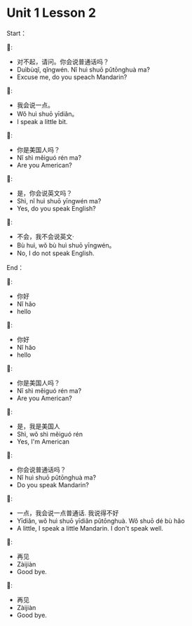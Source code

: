 # Unit 1 Lesson 2

Start：

👩:
- 对不起，请问。你会说普通话吗？
- Duìbùqǐ, qǐngwén. Nǐ huì shuō pǔtōnghuà ma?
- Excuse me, do you speach Mandarin?

👨:
- 我会说一点。
- Wǒ huì shuō yīdiǎn。
- I speak a little bit.

👩:
- 你是美国人吗？
- Nǐ shì měiguó rén ma?
- Are you American?

👨:
- 是，你会说英文吗？
- Shì, nǐ huì shuō yīngwén ma?
- Yes, do you speak English?

👩:
- 不会，我不会说英文·
- Bù huì, wǒ bù huì shuō yīngwén。
- No, I do not speak English.

End：

👩:
- 你好
- Nǐ hǎo
- hello

👨:
- 你好
- Nǐ hǎo
- hello

👩:
- 你是美国人吗？
- Nǐ shì měiguó rén ma?
- Are you American?

👨:
- 是，我是美国人
- Shì, wǒ shì měiguó rén
- Yes, I'm American

👩:
- 你会说普通话吗？
- Nǐ huì shuō pǔtōnghuà ma?
- Do you speak Mandarin?

👨:
- 一点，我会说一点普通话. 我说得不好
- Yīdiǎn, wǒ huì shuō yīdiǎn pǔtōnghuà. Wǒ shuō dé bù hǎo
- A little, I speak a little Mandarin. I don't speak well.

👩:
- 再见
- Zàijiàn
- Good bye.

👨:
- 再见
- Zàijiàn
- Good bye.
